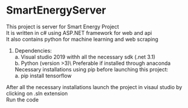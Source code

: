 # SmartEnergyServer
This project is server for Smart Energy Project \
It is written in c# using ASP.NET framework for web and api     
It also contains python for machine learning and web scraping

1. Dependencies:\
    a. Visual studio 2019 withh all the necessary sdk (.net 3.1)\
    b. Python (version >3)\ 
       Preferable if installed through anaconda\
    Necessary installations using pip before launching this project:\
      a. pip install tensorflow
 
After all the necessary installations launch the project in visaul studio by clicking on .sln extension\
Run the code 
